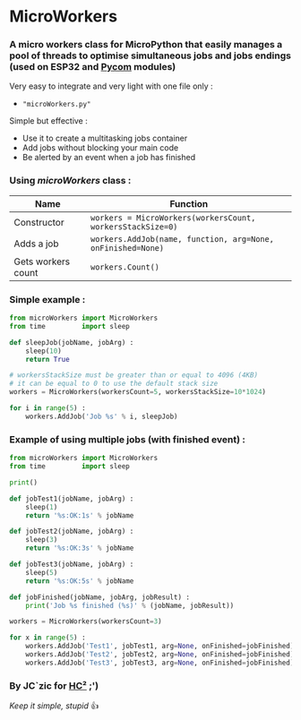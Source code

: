 # MicroWorkers

### A micro workers class for MicroPython that easily manages a pool of threads to optimise simultaneous jobs and jobs endings (used on ESP32 and [Pycom](http://www.pycom.io) modules)

Very easy to integrate and very light with one file only :
- `"microWorkers.py"`

Simple but effective :
- Use it to create a multitasking jobs container
- Add jobs without blocking your main code
- Be alerted by an event when a job has finished

### Using *microWorkers* class :

| Name  | Function |
| - | - |
| Constructor | `workers = MicroWorkers(workersCount, workersStackSize=0)` |
| Adds a job | `workers.AddJob(name, function, arg=None, onFinished=None)` |
| Gets workers count | `workers.Count()` |

### Simple example :
```python
from microWorkers import MicroWorkers
from time		  import sleep

def sleepJob(jobName, jobArg) :
	sleep(10)
	return True

# workersStackSize must be greater than or equal to 4096 (4KB)
# it can be equal to 0 to use the default stack size
workers = MicroWorkers(workersCount=5, workersStackSize=10*1024)

for i in range(5) :
	workers.AddJob('Job %s' % i, sleepJob)
```

### Example of using multiple jobs (with finished event) :
```python
from microWorkers import MicroWorkers
from time		  import sleep

print()

def jobTest1(jobName, jobArg) :
	sleep(1)
	return '%s:OK:1s' % jobName

def jobTest2(jobName, jobArg) :
	sleep(3)
	return '%s:OK:3s' % jobName

def jobTest3(jobName, jobArg) :
	sleep(5)
	return '%s:OK:5s' % jobName

def jobFinished(jobName, jobArg, jobResult) :
	print('Job %s finished (%s)' % (jobName, jobResult))

workers = MicroWorkers(workersCount=3)

for x in range(5) :
	workers.AddJob('Test1', jobTest1, arg=None, onFinished=jobFinished)
	workers.AddJob('Test2', jobTest2, arg=None, onFinished=jobFinished)
	workers.AddJob('Test3', jobTest3, arg=None, onFinished=jobFinished)
```


### By JC`zic for [HC²](https://www.hc2.fr) ;')

*Keep it simple, stupid* :+1:

